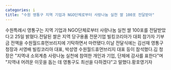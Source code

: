 ```yaml
---
categories: i
title: "수원 영통구 지역 기업과 NGO단체로부터 사랑나눔 실천 쌀 100포 전달받아"
---
```

수원특례시 영통구는 지역 기업과 NGO단체로부터 사랑나눔 실천 쌀 100포를 전달받았다고 25일 밝혔다.전달된 쌀은 지역 당구용품 전문기업 빌킹코리아가 대회 참가자 기부금 전액을 수원월드휴먼브리지에 기탁하면서 마련됐다.이날 전달식에는 김선재 영통구청장과 서영배 빌킹코리아 대표, 박성영 수원월드휴먼브리지 대표 등이 참석했다.김 청장은 "지역내 소외계층 사랑나눔 실천에 참여한 개인과 기업, 단체에 감사를 표한다"며 "지역내 어려운 이웃을 돕는 데 영통구도 최선을 다하겠다"고 말했다.황호영기자